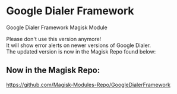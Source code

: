 # Google Dialer Framework
Google Dialer Framework Magisk Module

Please don't use this version anymore!\
It will show error alerts on newer versions of Google Dialer.\
The updated version is now in the Magisk Repo found below:

## Now in the Magisk Repo:
https://github.com/Magisk-Modules-Repo/GoogleDialerFramework
